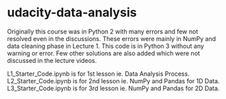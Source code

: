 # udacity-data-analysis

Originally this course was in Python 2 with many errors and few not resolved even in the discussions. These errors were mainly in NumPy and data cleaning phase in Lecture 1. This code is in Python 3 without any warning or error. Few other solutions are also added which were not discussed in the lecture videos.

L1_Starter_Code.ipynb is for 1st lesson ie. Data Analysis Process. L2_Starter_Code.ipynb is for 2nd lesson ie. NumPy and Pandas for 1D Data. L3_Starter_Code.ipynb is for 3rd lesson ie. NumPy and Pandas for 2D Data.
